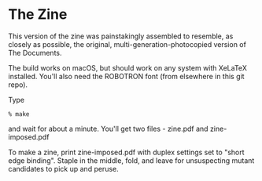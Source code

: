 The Zine
========

This version of the zine was painstakingly assembled to resemble,
as closely as possible, the original, multi-generation-photocopied
version of The Documents.

The build works on macOS, but should work on any system with XeLaTeX
installed. You'll also need the ROBOTRON font (from elsewhere in this
git repo).

Type 
```
% make
```
and wait for about a minute. You'll get two files - zine.pdf and 
zine-imposed.pdf

To make a zine, print zine-imposed.pdf with duplex settings set to
"short edge binding". Staple in the middle, fold, and leave for
unsuspecting mutant candidates to pick up and peruse.

